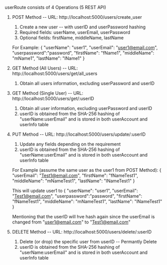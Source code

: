 userRoute consists of 4 Operations (5 REST API)
1. POST Method -- URL: http://localhost:5000/users/create_user
    1. Create a new user -- with userID and userPassword hashing
    2. Required fields: userName, userEmail, userPassword
    3. Optional fields: firstName, middleName, lastName

    For Example:
        {
            "userName": "user1",
            "userEmail": "user1@email.com",
            "userpassword":"password",
            "firstName": "fName1",
            "middleName": "mName1",
            "lastName": "lName1"
        }

2. GET Method (All Users) -- URL: http://localhost:5000/users/get/all_users
    1. Obtain all users information, excluding userPassword and userID

3. GET Method (Single User) -- URL: http://localhost:5000/users/get/:userID
    1. Obtain all user information, excluding userPassword and userID
    2. userID is obtained from the SHA-256 hashing of "userName:userEmail" and is stored in both userAccount and userInfo table

4. PUT Method -- URL: http://localhost:5000/users/update/:userID
    1. Update any fields depending on the requirement
    2. userID is obtained from the SHA-256 hashing of "userName:userEmail" and is stored in both userAccount and userInfo table

    For Example (assume the same user as the user1 from POST Method): 
        {
            "userEmail": "Test1@email.com",
            "firstName": "fNameTest1",
            "middleName": "mNameTest1",
            "lastName": "lNameTest1"
        }

    This will update user1 to 
        {
            "userName": "user1",
            "userEmail": "Test1@email.com",
            "userpassword":"password",
            "firstName": "fNameTest1",
            "middleName": "mNameTest1",
            "lastName": "lNameTest1"
        }

    Mentioning that the userID will hve hash again since the userEmail is changed from "user1@email.com" to "Test1@email.com"

4. DELETE Method -- URL: http://localhost:5000/users/delete/:userID
    1. Delete (or drop) the specific user from userID -- Permantly Delete
    2. userID is obtained from the SHA-256 hashing of "userName:userEmail" and is stored in both userAccount and userInfo table
